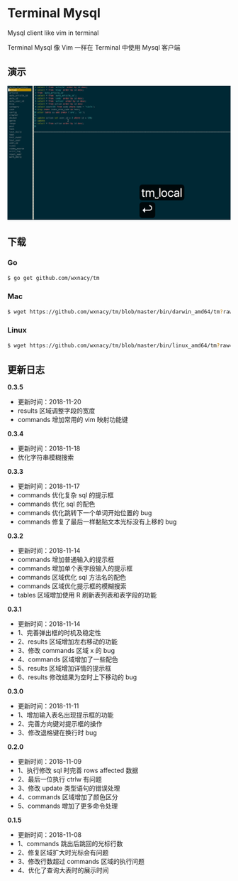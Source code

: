 # Terminal Mysql
Mysql client like vim in terminal

Terminal Mysql 像 Vim 一样在 Terminal 中使用 Mysql 客户端

## 演示

![tm](tm.gif)


## 下载

### Go

```bash
$ go get github.com/wxnacy/tm
```

### Mac

```bash
$ wget https://github.com/wxnacy/tm/blob/master/bin/darwin_amd64/tm?raw=true -O tm && chmod +x tm && mv tm /usr/local/bin
```

### Linux

```bash
$ wget https://github.com/wxnacy/tm/blob/master/bin/linux_amd64/tm?raw=true -O tm && chmod +x tm && mv tm /usr/local/bin
```


## 更新日志

<!-- **0.3.6** -->
<!-- - 更新时间：2018-11-21 -->
<!-- - commands 修改 vim 功能键的 bug -->
<!-- - commands 增加新的 vim 按键 -->
<!-- - commands 优化 sql 语句的获取 -->

**0.3.5**
- 更新时间：2018-11-20
- results 区域调整字段的宽度
- commands 增加常用的 vim 映射功能键

**0.3.4**
- 更新时间：2018-11-18
- 优化字符串模糊搜索

**0.3.3**
- 更新时间：2018-11-17
- commands 优化复杂 sql 的提示框
- commands 优化 sql 的配色
- commands 优化跳转下一个单词开始位置的 bug
- commands 修复了最后一样黏贴文本光标没有上移的 bug

**0.3.2**
- 更新时间：2018-11-14
- commands 增加普通输入的提示框
- commands 增加单个表字段输入的提示框
- commands 区域优化 sql 方法名的配色
- commands 区域优化提示框的模糊搜索
- tables 区域增加使用 R 刷新表列表和表字段的功能

**0.3.1**
- 更新时间：2018-11-14
- 1、完善弹出框的时机及稳定性
- 2、results 区域增加左右移动的功能
- 3、修改 commands 区域 x 的 bug
- 4、commands 区域增加了一些配色
- 5、results 区域增加详情的提示框
- 6、results 修改结果为空时上下移动的 bug

**0.3.0**
- 更新时间：2018-11-11
- 1、增加输入表名出现提示框的功能
- 2、完善方向键对提示框的操作
- 3、修改退格键在换行时 bug

**0.2.0**
- 更新时间：2018-11-09
- 1、执行修改 sql 时完善 rows affected 数据
- 2、最后一位执行 ctrlw 有问题
- 3、修改 update 类型语句的错误处理
- 4、commands 区域增加了颜色区分
- 5、commands 增加了更多命令处理

**0.1.5**
- 更新时间：2018-11-08
- 1、commands 跳出后跳回的光标行数
- 2、修复区域扩大时光标会有问题
- 3、修改行数超过 commands 区域的执行问题
- 4、优化了查询大表时的展示时间
